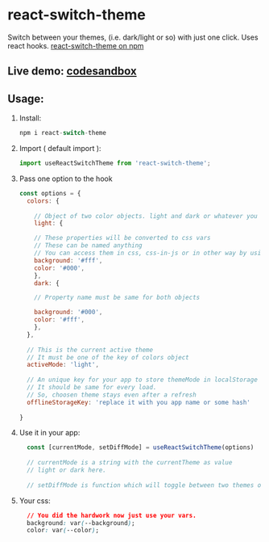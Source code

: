 # react-switch-theme
Switch between your themes, (i.e. dark/light or so) with just one click. Uses react hooks.
[react-switch-theme on npm](https://www.npmjs.com/package/react-switch-theme "Go to NPM page")

## Live demo: [codesandbox](https://codesandbox.io/embed/elastic-noether-c048l "Go to code sand box example")

## Usage:

  1. Install:

      ```javascript
      npm i react-switch-theme
      ``` 

  2. Import ( default import ):

      ```javascript
      import useReactSwitchTheme from 'react-switch-theme'; 
      ```

  3. Pass one option to the hook

      ```javascript
      const options = {
        colors: {
        
          // Object of two color objects. light and dark or whatever you call them.
          light: {

          // These properties will be converted to css vars
          // These can be named anything
          // You can access them in css, css-in-js or in other way by using 'var(--propName)'
          background: '#fff',
          color: '#000',
          },
          dark: {

          // Property name must be same for both objects

          background: '#000',
          color: '#fff',
          },
        },
        
        // This is the current active theme
        // It must be one of the key of colors object
        activeMode: 'light',
        
        // An unique key for your app to store themeMode in localStorage
        // It should be same for every load.
        // So, choosen theme stays even after a refresh
        offlineStorageKey: 'replace it with you app name or some hash'
        
      }
      ```
    
  4. Use it in your app:
  
      ```javascript
        const [currentMode, setDiffMode] = useReactSwitchTheme(options)
        
        // currentMode is a string with the currentTheme as value
        // light or dark here.
        
        // setDiffMode is function which will toggle between two themes on call.
      ```
      
  5. Your css:
    
      ```css
        // You did the hardwork now just use your vars.
        background: var(--background);
        color: var(--color);
      ```
  
  
  
